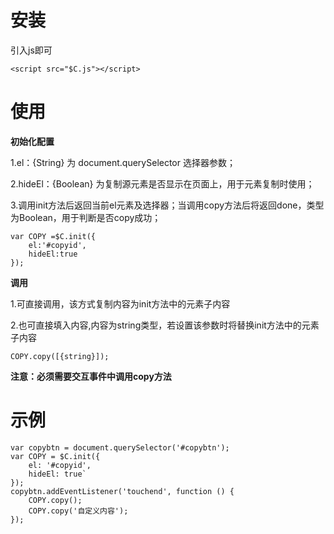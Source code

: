 # 安装 #

引入js即可

`
    <script src="$C.js"></script>
`

# 使用 #

**初始化配置**

1.el：{String} 为 document.querySelector 选择器参数；

2.hideEl：{Boolean} 为复制源元素是否显示在页面上，用于元素复制时使用；

3.调用init方法后返回当前el元素及选择器；当调用copy方法后将返回done，类型为Boolean，用于判断是否copy成功；


    var COPY =$C.init({
    	el:'#copyid',
    	hideEl:true
    });


**调用**

1.可直接调用，该方式复制内容为init方法中的元素子内容

2.也可直接填入内容,内容为string类型，若设置该参数时将替换init方法中的元素子内容

    COPY.copy([{string}]);
    
**注意：必须需要交互事件中调用copy方法**

# 示例 #

	var copybtn = document.querySelector('#copybtn');
	var COPY = $C.init({
		el: '#copyid',
		hideEl: true`
	});
	copybtn.addEventListener('touchend', function () {
		COPY.copy();
		COPY.copy('自定义内容');
	});

